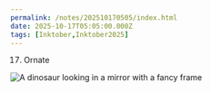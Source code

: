 ```yaml
---
permalink: /notes/202510170505/index.html
date: 2025-10-17T05:05:00.000Z
tags: [Inktober,Inktober2025]
---
```


17. Ornate 

![A dinosaur looking in a mirror with a fancy frame](https://cdn.rknight.me/site/2025/inktober-2025-17.jpg)
